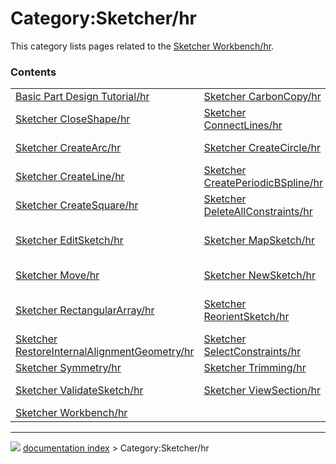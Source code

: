 # Category:Sketcher/hr
This category lists pages related to the [Sketcher Workbench/hr](Sketcher_Workbench/hr.md).

### Contents

|     |     |     |
| --- | --- | --- |
| [Basic Part Design Tutorial/hr](Basic_Part_Design_Tutorial/hr.md) | [Sketcher CarbonCopy/hr](Sketcher_CarbonCopy/hr.md) | [Sketcher Clone/hr](Sketcher_Clone/hr.md) |
| [Sketcher CloseShape/hr](Sketcher_CloseShape/hr.md) | [Sketcher ConnectLines/hr](Sketcher_ConnectLines/hr.md) | [Sketcher Copy/hr](Sketcher_Copy/hr.md) |
| [Sketcher CreateArc/hr](Sketcher_CreateArc/hr.md) | [Sketcher CreateCircle/hr](Sketcher_CreateCircle/hr.md) | [Sketcher CreateFillet/hr](Sketcher_CreateFillet/hr.md) |
| [Sketcher CreateLine/hr](Sketcher_CreateLine/hr.md) | [Sketcher CreatePeriodicBSpline/hr](Sketcher_CreatePeriodicBSpline/hr.md) | [Sketcher CreatePoint/hr](Sketcher_CreatePoint/hr.md) |
| [Sketcher CreateSquare/hr](Sketcher_CreateSquare/hr.md) | [Sketcher DeleteAllConstraints/hr](Sketcher_DeleteAllConstraints/hr.md) | [Sketcher DeleteAllGeometry/hr](Sketcher_DeleteAllGeometry/hr.md) |
| [Sketcher EditSketch/hr](Sketcher_EditSketch/hr.md) | [Sketcher MapSketch/hr](Sketcher_MapSketch/hr.md) | [Sketcher Micro Tutorial - Constraint Practices/hr](Sketcher_Micro_Tutorial_-_Constraint_Practices/hr.md) |
| [Sketcher Move/hr](Sketcher_Move/hr.md) | [Sketcher NewSketch/hr](Sketcher_NewSketch/hr.md) | [Sketcher Preferences/hr](Sketcher_Preferences/hr.md) |
| [Sketcher RectangularArray/hr](Sketcher_RectangularArray/hr.md) | [Sketcher ReorientSketch/hr](Sketcher_ReorientSketch/hr.md) | [Sketcher requirement for a sketch/hr](Sketcher_requirement_for_a_sketch/hr.md) |
| [Sketcher RestoreInternalAlignmentGeometry/hr](Sketcher_RestoreInternalAlignmentGeometry/hr.md) | [Sketcher SelectConstraints/hr](Sketcher_SelectConstraints/hr.md) | [Sketcher StopOperation/hr](Sketcher_StopOperation/hr.md) |
| [Sketcher Symmetry/hr](Sketcher_Symmetry/hr.md) | [Sketcher Trimming/hr](Sketcher_Trimming/hr.md) | [Sketcher Tutorial/hr](Sketcher_Tutorial/hr.md) |
| [Sketcher ValidateSketch/hr](Sketcher_ValidateSketch/hr.md) | [Sketcher ViewSection/hr](Sketcher_ViewSection/hr.md) | [Sketcher ViewSketch/hr](Sketcher_ViewSketch/hr.md) |
| [Sketcher Workbench/hr](Sketcher_Workbench/hr.md) |



---
![](images/Right_arrow.png) [documentation index](../README.md) > Category:Sketcher/hr
